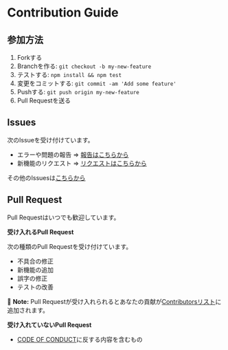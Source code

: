 # Contribution Guide
## 参加方法
1. Forkする
2. Branchを作る: `git checkout -b my-new-feature`
3. テストする: `npm install && npm test`
3. 変更をコミットする: `git commit -am 'Add some feature'`
4. Pushする: `git push origin my-new-feature`
5. Pull Requestを送る
## Issues
次のIssueを受け付けています。
- エラーや問題の報告 => [報告はこちらから](https://github.com/Cosgy-Dev/TextToSpeakBot/issues/new?assignees=&labels=&template=bug-report.md&title=%5B%E3%83%90%E3%82%B0%E3%83%AC%E3%83%9D%E3%83%BC%E3%83%88%5D+%E3%82%BF%E3%82%A4%E3%83%88%E3%83%AB%E3%82%92%E5%85%A5%E5%8A%9B)
- 新機能のリクエスト => [リクエストはこちらから](https://github.com/Cosgy-Dev/TextToSpeakBot/issues/new?assignees=&labels=&template=feature_request.md&title=%5B%E6%A9%9F%E8%83%BD%E8%A6%81%E6%B1%82%5D%E3%82%BF%E3%82%A4%E3%83%88%E3%83%AB%E3%82%92%E5%85%A5%E5%8A%9B)

その他のIssuesは[こちらから](https://github.com/Cosgy-Dev/TextToSpeakBot/issues/new?assignees=&labels=&template=---.md&title=)

## Pull Request

Pull Requestはいつでも歓迎しています。

**受け入れるPull Request**

次の種類のPull Requestを受け付けています。

- 不具合の修正
- 新機能の追加
- 誤字の修正
- テストの改善

:memo: **Note:** Pull Requestが受け入れられるとあなたの貢献が[Contributorsリスト](https://github.com/Cosgy-Dev/TextToSpeakBot/graphs/contributors)に追加されます。

**受け入れていないPull Request**

- [CODE OF CONDUCT](./.github/CODE_OF_CONDUCT.md)に反する内容を含むもの
